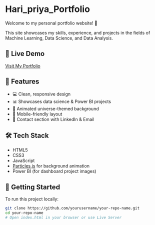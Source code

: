 ﻿# Hari_priya_Portfolio


Welcome to my personal portfolio website! 🌟

This site showcases my skills, experience, and projects in the fields of Machine Learning, Data Science, and Data Analysis.

## 🔗 Live Demo

[Visit My Portfolio](https://haripriyas.netlify.app/)

## 📁 Features

- 💻 Clean, responsive design
- 📊 Showcases data science & Power BI projects
- 🌌 Animated universe-themed background
- 📱 Mobile-friendly layout
- 📧 Contact section with LinkedIn & Email

## 🛠️ Tech Stack

- HTML5
- CSS3
- JavaScript
- [Particles.js](https://vincentgarreau.com/particles.js/) for background animation
- Power BI (for dashboard project images)

## 🚀 Getting Started

To run this project locally:

```bash
git clone https://github.com/yourusername/your-repo-name.git
cd your-repo-name
# Open index.html in your browser or use Live Server
